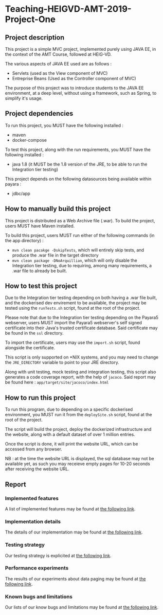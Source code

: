 # Teaching-HEIGVD-AMT-2019-Project-One
## Project description
This project is a simple MVC project, implemented purely using JAVA EE, in the context of the AMT Course, followed at HEIG-VD. 

The various aspects of JAVA EE used are as follows :
- Servlets (used as the View component of MVC)
- Entreprise Beans (Used as the Controller component of MVC)

The purpose of this project was to introduce students to the JAVA EE environment, at a deep level, without using a framework, such as Spring, to simplify it's usage.

## Project dependencies
To run this project, you MUST have the following installed : 
- maven
- docker-compose

To test this project, along with the run requirements, you MUST have the following installed :
- java 1.8 (it MUST be the 1.8 version of the JRE, to be able to run the Integration tier testing)

This project depends on the following datasources being available within payara : 
- jdbc/app

## How to manually build this project
This project is distributed as a Web Archive file (.war).
To build the project, users MUST have Maven installed.

To build this project, users MUST run either of the following commands (in the app directory) :
- `mvn clean pacakge -DskipTests`, which will entirely skip tests, and produce the .war file in the target directory
- `mvn clean package -DNoArquillian`, which will only disable the Integration tier testing, due to requiring, among many requirements, a .war file to already be built.

## How to test this project
Due to the Integration tier testing depending on both having a .war file built, and the dockerised dev envirement to be available, the project may be tested using the `runTests.sh` script, found at the root of the project.

Please note that due to the Integration tier testing depending on the Payara5 webserver, users MUST import the Payara5 webserver's self signed certificate into their Java's trusted certificate database. Said certificate may be found in the `ssl` directory.

To import the certificate, users may use the `import.sh` script, found alongside the certificate.

This script is only supported on *NIX systems, and you may need to change the `JRE_DIRECTORY` variable to point to your JRE directory.

Along with unit testing, mock testing and integration testing, this script also generates a code coverage report, with the help of `jacoco`.
Said report may be found here : `app/target/site/jacoco/index.html`

## How to run this project
To run this program, due to depending on a specific dockerised environment, you MUST run it from the `deploySite.sh` script, found at the root of the project.

The script will build the project, deploy the dockerized infrastructure and the website, along with a default dataset of over 1 million entries.

Once the script is done, it will print the website URL, which can be accessed from any browser.

NB : at the time the website URL is displayed, the sql database may not be available yet, as such you may receieve empty pages for 10-20 seconds after receiving the website URL.

## Report

### Implemented features

A list of implemented features may be found at [the following link](https://github.com/capito27/Teaching-HEIGVD-AMT-2019-Project-One/blob/master/docs/implemented.md).

### Implementation details

The details of our implementation may be found at [the following link](https://github.com/capito27/Teaching-HEIGVD-AMT-2019-Project-One/blob/master/docs/implementDetails.md).

### Testing strategy

Our testing strategy is explicited at [the following link](https://github.com/capito27/Teaching-HEIGVD-AMT-2019-Project-One/blob/master/docs/TestStrategy.md).

### Performance experiments

The results of our experiments about data paging may be found at [the following link](https://github.com/capito27/Teaching-HEIGVD-AMT-2019-Project-One/blob/master/docs/PerformanceTest.md).

### Known bugs and limitations

Our lists of our know bugs and limitations may be found at [the following link](https://github.com/capito27/Teaching-HEIGVD-AMT-2019-Project-One/blob/master/docs/KnownBugs.md).

